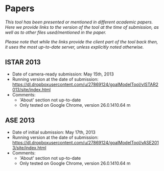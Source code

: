 Papers
=======

*This tool has been presented or mentioned in different academic papers. Here we provide links to the version of the tool at the time of submission, as well as to other files used/mentioned in the paper.*

*Please note that while the links provide the client part of the tool back then, it uses the most up-to-date server, unless explicitly noted otherwise.*

ISTAR 2013
-------------

* Date of camera-ready submission: May 15th, 2013
* Running version at the date of submission: https://dl.dropboxusercontent.com/u/27869124/goalModelTool/vISTAR2013/site/index.html
* Comments:
  * 'About' section not up-to-date
  * Only tested on Google Chrome, version 26.0.1410.64 m

ASE 2013
-------------

* Date of initial submission: May 17th, 2013
* Running version at the date of submission: https://dl.dropboxusercontent.com/u/27869124/goalModelTool/vASE2013/site/index.html
* Comments:
  * 'About' section not up-to-date
  * Only tested on Google Chrome, version 26.0.1410.64 m
